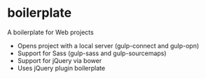 # boilerplate
A boilerplate for Web projects
 * Opens project with a local server (gulp-connect and gulp-opn)
 * Support for Sass (gulp-sass and gulp-sourcemaps)
 * Support for jQuery via bower
 * Uses jQuery plugin boilerplate
